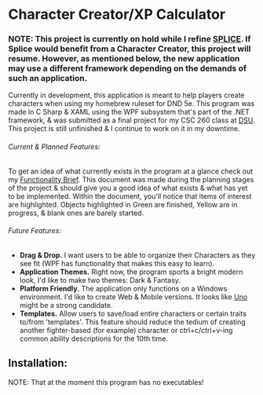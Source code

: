 # Character Creator/XP Calculator

### NOTE: This project is currently on hold while I refine [SPLICE](https://www.youtube.com/watch?v=fJzpmYJBuWg&ab_channel=Drackor%27sArchive). If Splice would benefit from a Character Creator, this project will resume. However, as mentioned below, the new application may use a different framework depending on the demands of such an application.

Currently in development, this application is meant to help players create characters when using my
homebrew ruleset for DND 5e. This program was made in C Sharp & XAML using the WPF subsystem that's part of
the .NET framework, & was submitted as a final project for my CSC 260 class at [DSU](https://dsu.edu/).
This project is still unfinished & I continue to work on it in my downtime.

###### Current & Planned Features:

To get an idea of what currently exists in the program at a glance check out my [Functionality Brief](https://docs.google.com/document/d/1JX0nmmHTqmbXT6nfXpLl9sawA8GfSnXW/edit?usp=sharing&ouid=108169460883691597880&rtpof=true&sd=true).
This document was made during the planning stages of the project & should give you a good idea of what exists
& what has yet to be implemented. Within the document, you'll notice that items of interest are highlighted.
Objects highlighted in Green are finished, Yellow are in progress, & blank ones are barely started.

###### Future Features:
* __Drag & Drop.__ I want users to be able to organize their Characters as they see fit (WPF has functionality that makes this easy to learn).
* __Application Themes.__ Right now, the program sports a bright modern look, I'd like to make two themes: Dark & Fantasy.
* __Platform Friendly.__ The application only functions on a Windows environment. I'd like to create Web & Mobile versions. It looks like [Uno](https://platform.uno/) might be a strong candidate.
* __Templates.__ Allow users to save/load entire characters or certain traits to/from 'templates'. This feature should reduce the tedium of creating another fighter-based (for example) character or ctrl+c/ctrl+v-ing common ability descriptions for the 10th time.

## Installation:
NOTE: That at the moment this program has no executables!
